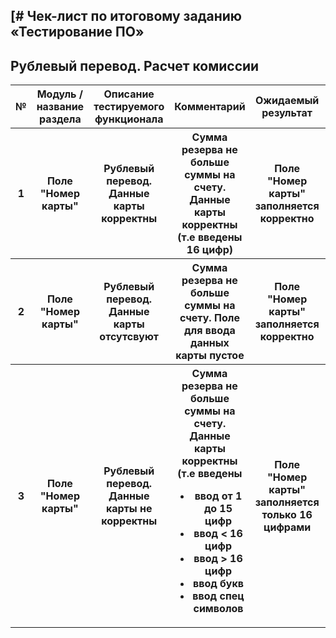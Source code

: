 [# Чек-лист по итоговому заданию «Тестирование ПО»
---

## Рублевый перевод. Расчет комиссии
<table>
    <tr>
        <th>№</th>
        <th>Модуль / название раздела</th>
        <th>Описание тестируемого функционала</th>
        <th>Комментарий</th>
        <th>Ожидаемый результат</th>
        <th>Фактический результат</th>
        <th>Статус прохождения</th>
    </tr>
    <tr>
        <th>1</th>
        <th>Поле "Номер карты"</th>
        <th>Рублевый перевод. Данные карты корректны</th>
        <th>Сумма резерва не  больше суммы на счету. Данные карты корректны (т.е введены 16 цифр)</th>
        <th>Поле "Номер карты" заполняется корректно</th>
        <th>Соответсвует ожидаемому</th>
        <th>done</th>
    </tr>
    <tr>
        <th>2</th>
        <th>Поле "Номер карты"</th>
        <th>Рублевый перевод. Данные карты отсутсвуют</th>
        <th>Сумма резерва не  больше суммы на счету. Поле для ввода данных карты пустое</th>
        <th>Поле "Номер карты" заполняется корректно</th>
        <th>Соответсвует ожидаемому</th>
        <th>done</th>
    </tr>
    <tr>
        <th>3</th>
        <th>Поле "Номер карты"</th>
        <th>Рублевый перевод. Данные карты не корректны</th>
        <th>Сумма резерва не  больше суммы на счету. Данные карты корректны (т.е введены
            <ul>
                <li>ввод от 1 до 15 цифр</li>
                <li>ввод < 16 цифр</li>
                <li>ввод > 16 цифр</li>
                <li>ввод букв</li>
                <li>ввод спец символов</li>
            </ul>
        </th>
        <th>Поле "Номер карты" заполняется только 16 цифрами</th>
        <th>В поле "Номер карты" можно внести 17 символов</th>
        <th>bag</th>
    </tr>
</table>
